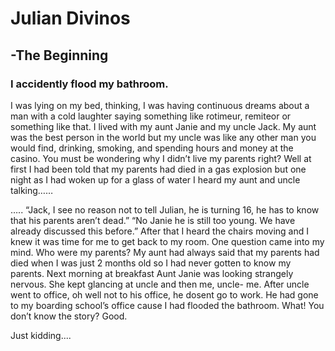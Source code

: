<!DOCTYPE html>
<html>
<head>
	<title>Lets go</title>
	<link rel="stylesheet" type="text/css" href="style.css">
</head>
<body>
<div class= "sub-heading">
	<h1 class="heading">Julian Divinos </h1>
	<h2 class="sub-heading">-The Beginning</h2>
	<h3 class="chapter-1">I accidently flood my bathroom.</h3>
</div>
<p>I was lying on my bed, thinking, I was having continuous dreams about a man with a cold laughter saying something like rotimeur, remiteor or something like that. I lived with my aunt Janie and my uncle Jack. My aunt was the best person in the world but my uncle was like any other man you would find, drinking, smoking, and spending hours and money at the casino. You must be wondering why I didn’t live my parents right? Well at first I had been told that my parents had died in a gas explosion but one night as I had woken up for a glass of water I heard my aunt and uncle talking……                                                        
</p>
<p>….. “Jack, I see no reason not to tell Julian, he is turning 16, he has to know that his parents aren’t dead.” “No Janie he is still too young. We have already discussed this before.” After that I heard the chairs moving and I knew it was time for me to get back to my room. One question came into my mind. Who were my parents? My aunt had always said that my parents had died when I was just 2 months old so I had never gotten to know my parents.
Next morning at breakfast Aunt Janie was looking strangely nervous. She kept glancing at uncle and then me, uncle- me. After uncle went to office, oh well not to his office, he dosent go to work. He had gone to my boarding school’s office cause I had flooded the bathroom. What! You don’t know the story? Good.</p>
<p>Just kidding.... </p>
<p></p>
</body>
</html>
